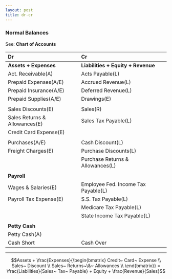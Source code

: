 ```yaml
---
layout: post
title: dr-cr
---
```



### Normal Balances

See: **Chart of Accounts**

| Dr | Cr |
|:-|:-|
|**Assets + Expenses**|**Liabilities + Equity + Revenue**|
|Act. Receivable(A)|Acts Payable(L)|
|Prepaid Expenses(A/E)|Accrued Revenue(L)|
|Prepaid Insurance(A/E)|Deferred Revenue(L)|
|Prepaid Supplies(A/E)|Drawings(E)|
|||
|Sales Discounts(E)|Sales(R)|
|Sales Returns & Allowances(E)|Sales Tax Payable(L)|
|Credit Card Expense(E)||
|||
|Purchases(A/E)|Cash Discount(L)|
|Freight Charges(E)|Purchase Discounts(L)|
||Purchase Returns & Allowances(L)|
|||
|**Payroll**||
|Wages & Salaries(E)|Employee Fed. Income Tax Payable(L)|
|Payroll Tax Expense(E)|S.S. Tax Payable(L)|
||Medicare Tax Payable(L)|
||State Income Tax Payable(L)|
|||
|**Petty Cash**||
|Petty Cash(A)||
|Cash Short|Cash Over|


---

$$Assets + \frac{Expenses}{\begin{bmatrix}
Credit~ Card~ Expense \\
Sales~ Discount \\
Sales~ Returns~\&~ Allowances \\
\end{bmatrix}} = \frac{Liabilities}{Sales~ Tax~ Payable} + Equity + \frac{Revenue}{Sales}$$  
